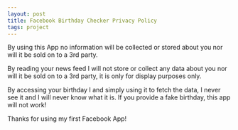 ```yaml
---
layout: post
title: Facebook Birthday Checker Privacy Policy
tags: project
---
```

By using this App no information will be collected or stored about you nor will it be sold on to a 3rd party.

By reading your news feed I will not store or collect any data about you nor will it be sold on to a 3rd party, it is only for display purposes only.

By accessing your birthday I and simply using it to fetch the data, I never see it and I will never know what it is. If you provide a fake birthday, this app will not work!

Thanks for using my first Facebook App!